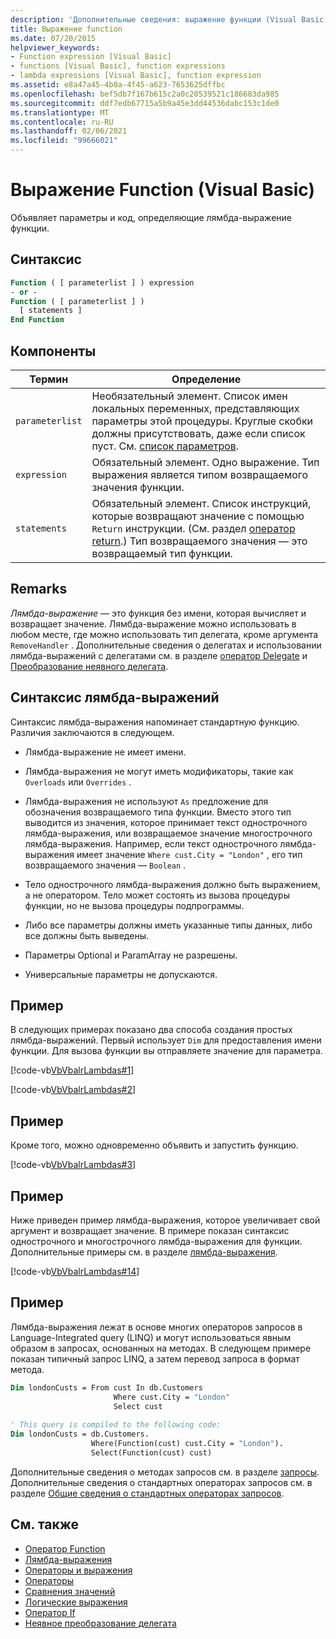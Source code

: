 ```yaml
---
description: 'Дополнительные сведения: выражение функции (Visual Basic)'
title: Выражение function
ms.date: 07/20/2015
helpviewer_keywords:
- Function expression [Visual Basic]
- functions [Visual Basic], function expressions
- lambda expressions [Visual Basic], function expression
ms.assetid: e8a47a45-4b8a-4f45-a623-7653625dffbc
ms.openlocfilehash: bef5db7f167b615c2a0c20539521c186683da985
ms.sourcegitcommit: ddf7edb67715a5b9a45e3dd44536dabc153c1de0
ms.translationtype: MT
ms.contentlocale: ru-RU
ms.lasthandoff: 02/06/2021
ms.locfileid: "99666021"
---
```

# <a name="function-expression-visual-basic"></a>Выражение Function (Visual Basic)

Объявляет параметры и код, определяющие лямбда-выражение функции.  
  
## <a name="syntax"></a>Синтаксис  
  
```vb  
Function ( [ parameterlist ] ) expression  
- or -  
Function ( [ parameterlist ] )  
  [ statements ]  
End Function  
```  
  
## <a name="parts"></a>Компоненты  
  
|Термин|Определение|  
|---|---|  
|`parameterlist`|Необязательный элемент. Список имен локальных переменных, представляющих параметры этой процедуры. Круглые скобки должны присутствовать, даже если список пуст. См. [список параметров](../statements/parameter-list.md).|  
|`expression`|Обязательный элемент. Одно выражение. Тип выражения является типом возвращаемого значения функции.|  
|`statements`|Обязательный элемент. Список инструкций, которые возвращают значение с помощью `Return` инструкции. (См. раздел [оператор return](../statements/return-statement.md).) Тип возвращаемого значения — это возвращаемый тип функции.|  
  
## <a name="remarks"></a>Remarks  

 *Лямбда-выражение* — это функция без имени, которая вычисляет и возвращает значение. Лямбда-выражение можно использовать в любом месте, где можно использовать тип делегата, кроме аргумента `RemoveHandler` . Дополнительные сведения о делегатах и использовании лямбда-выражений с делегатами см. в разделе [оператор Delegate](../statements/delegate-statement.md) и [Преобразование неявного делегата](../../programming-guide/language-features/delegates/relaxed-delegate-conversion.md).  
  
## <a name="lambda-expression-syntax"></a>Синтаксис лямбда-выражений  

 Синтаксис лямбда-выражения напоминает стандартную функцию. Различия заключаются в следующем.  
  
- Лямбда-выражение не имеет имени.  
  
- Лямбда-выражения не могут иметь модификаторы, такие как `Overloads` или `Overrides` .  
  
- Лямбда-выражения не используют `As` предложение для обозначения возвращаемого типа функции. Вместо этого тип выводится из значения, которое принимает текст однострочного лямбда-выражения, или возвращаемое значение многострочного лямбда-выражения. Например, если текст однострочного лямбда-выражения имеет значение `Where cust.City = "London"` , его тип возвращаемого значения — `Boolean` .  
  
- Тело однострочного лямбда-выражения должно быть выражением, а не оператором. Тело может состоять из вызова процедуры функции, но не вызова процедуры подпрограммы.  
  
- Либо все параметры должны иметь указанные типы данных, либо все должны быть выведены.  
  
- Параметры Optional и ParamArray не разрешены.  
  
- Универсальные параметры не допускаются.  
  
## <a name="example"></a>Пример  

 В следующих примерах показано два способа создания простых лямбда-выражений. Первый использует `Dim` для предоставления имени функции. Для вызова функции вы отправляете значение для параметра.  
  
 [!code-vb[VbVbalrLambdas#1](~/samples/snippets/visualbasic/VS_Snippets_VBCSharp/VbVbalrLambdas/VB/Class1.vb#1)]  
  
 [!code-vb[VbVbalrLambdas#2](~/samples/snippets/visualbasic/VS_Snippets_VBCSharp/VbVbalrLambdas/VB/Class1.vb#2)]  
  
## <a name="example"></a>Пример  

 Кроме того, можно одновременно объявить и запустить функцию.  
  
 [!code-vb[VbVbalrLambdas#3](~/samples/snippets/visualbasic/VS_Snippets_VBCSharp/VbVbalrLambdas/VB/Class1.vb#3)]  
  
## <a name="example"></a>Пример  

 Ниже приведен пример лямбда-выражения, которое увеличивает свой аргумент и возвращает значение. В примере показан синтаксис однострочного и многострочного лямбда-выражения для функции. Дополнительные примеры см. в разделе [лямбда-выражения](../../programming-guide/language-features/procedures/lambda-expressions.md).  
  
 [!code-vb[VbVbalrLambdas#14](~/samples/snippets/visualbasic/VS_Snippets_VBCSharp/VbVbalrLambdas/VB/Class1.vb#14)]  
  
## <a name="example"></a>Пример  

 Лямбда-выражения лежат в основе многих операторов запросов в Language-Integrated query (LINQ) и могут использоваться явным образом в запросах, основанных на методах. В следующем примере показан типичный запрос LINQ, а затем перевод запроса в формат метода.  
  
```vb  
Dim londonCusts = From cust In db.Customers  
                       Where cust.City = "London"  
                       Select cust  
  
' This query is compiled to the following code:  
Dim londonCusts = db.Customers.  
                  Where(Function(cust) cust.City = "London").  
                  Select(Function(cust) cust)  
```  
  
 Дополнительные сведения о методах запросов см. в разделе [запросы](../queries/index.md). Дополнительные сведения о стандартных операторах запросов см. в разделе [Общие сведения о стандартных операторах запросов](../../programming-guide/concepts/linq/standard-query-operators-overview.md).  
  
## <a name="see-also"></a>См. также

- [Оператор Function](../statements/function-statement.md)
- [Лямбда-выражения](../../programming-guide/language-features/procedures/lambda-expressions.md)
- [Операторы и выражения](../../programming-guide/language-features/operators-and-expressions/index.md)
- [Операторы](../../programming-guide/language-features/statements.md)
- [Сравнения значений](../../programming-guide/language-features/operators-and-expressions/value-comparisons.md)
- [Логические выражения](../../programming-guide/language-features/operators-and-expressions/boolean-expressions.md)
- [Оператор If](if-operator.md)
- [Неявное преобразование делегата](../../programming-guide/language-features/delegates/relaxed-delegate-conversion.md)
